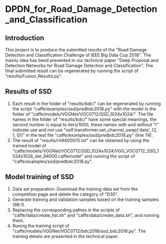 # DPDN_for_Road_Damage_Detection_and_Classification
## Introduction
This project is to produce the submitted results of the "Road Damage Detection and Classification Challenge of IEEE Big Data Cup 2018". The mainly idea has beed presented in our technical paper "Deep Proposal and Detection Networks for Road Damage Detection and Classification". The final submitted result can be regenerated by running the script of "results/Fusion_Results.py". 

## Results of SSD
1. Each result in the folder of "results/bdc/" can be regenerated by running the script "caffe/examples/ssd/predbdc2018.py" with the model in the folder of "caffe/models/VGGNet/VOC0712/SSD_1024x1024/". The file names in the folder of "results/bdc/" have some special meanings, the second number is equal to iters/1000, these names with and without "t" indicate use and not use "self.transformer.set_channel_swap('data', (2, 1, 0))" in the test file "caffe/examples/ssd/predbdc2018.py" (line 74).
2. The result of "results/rh94000(1).txt" can be obtained by using the trained model of "caffe/models/VGGNet/VOC0712/SSD_1024x1024/VGG_VOC0712_SSD_1024x1024_iter_94000.caffemodel" and running the script of "caffe/examples/ssd/predbdc2018.py".

## Model training of SSD
1. Data set preparation: Download the training data set from the competition page and delete the category of "D30".
2. Generate training and validation samples based on the training samples (99:1).
3. Replacing the corresponding pathes in the scripts of "caffe/data/create_list.sh" and "caffe/data/create_data.sh", and running them.
4. Runing the training script of "caffe/models/VGGNet/VOC0712/bdc2018/ssd_bdc2018.py". The training details are presented in the technical paper.
